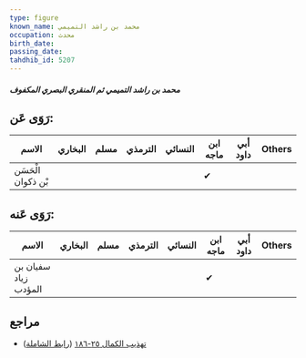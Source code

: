 ```yaml
---
type: figure
known_name: محمد بن راشد التميمي
occupation: محدث
birth_date:
passing_date:
tahdhib_id: 5207
---
```

##### محمد بن راشد التميمي ثم المنقري البصري المكفوف

## رَوَى عَن:
| الاسم              | البخاري | مسلم | الترمذي | النسائي | ابن ماجه | أبي داود | Others |
| ------------------ | ------- | ---- | ------- | ------- | -------- | -------- | ------ |
| الْحَسَن بْن ذكوان |         |      |         |         | ✔        |          |        |
## رَوَى عَنه:
| الاسم                | البخاري | مسلم | الترمذي | النسائي | ابن ماجه | أبي داود | Others |
| -------------------- | ------- | ---- | ------- | ------- | -------- | -------- | ------ |
| سفيان بن زياد المؤدب |         |      |         |         | ✔        |          |        |
## مراجع
- [تهذيب الكمال ٢٥-١٨٦](obsidian://open?vault=Tahdhib-al-Kamal&file=Figures/٥٢٠٧-محمد%20بن%20راشد%20التميمي%20ثم%20المنقري%20البصري%20المكفوف) ([رابط الشاملة](https://shamela.ws/book/3722/13279))